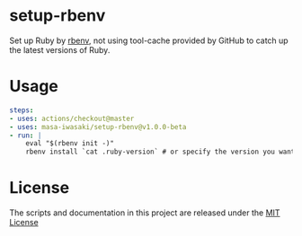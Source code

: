 # setup-rbenv

Set up Ruby by [rbenv](https://github.com/rbenv/rbenv), not using tool-cache provided by GitHub to catch up the latest versions of Ruby.

# Usage

```yaml
steps:
- uses: actions/checkout@master
- uses: masa-iwasaki/setup-rbenv@v1.0.0-beta
- run: |
    eval "$(rbenv init -)"
    rbenv install `cat .ruby-version` # or specify the version you want
```

# License

The scripts and documentation in this project are released under the [MIT License](LICENSE)